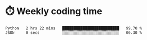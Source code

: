 
# :stopwatch: Weekly coding time
<!--START_SECTION:waka-->

```text
Python   2 hrs 22 mins   █████████████████████████   99.70 %
JSON     0 secs          ░░░░░░░░░░░░░░░░░░░░░░░░░   00.30 %
```

<!--END_SECTION:waka-->


<!-- <p> <img src="https://github-readme-stats.vercel.app/api?username=cozgerest&show_icons=true&hide_border=false" />  </p> -->

